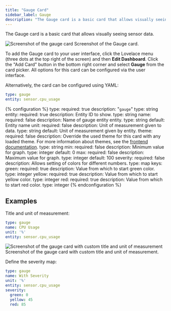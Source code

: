```yaml
---
title: "Gauge Card"
sidebar_label: Gauge
description: "The Gauge card is a basic card that allows visually seeing sensor data."
---
```


The Gauge card is a basic card that allows visually seeing sensor data.

<p class='img'>
<img src='/images/lovelace/lovelace_gauge_card.gif' alt='Screenshot of the gauge card'>
Screenshot of the Gauge card.
</p>

To add the Gauge card to your user interface, click the Lovelace menu (three dots at the top right of the screen) and then **Edit Dashboard**. Click the "Add Card" button in the bottom right corner and select **Gauge** from the card picker. All options for this card can be configured via the user interface.

Alternatively, the card can be configured using YAML:

```yaml
type: gauge
entity: sensor.cpu_usage
```

{% configuration %}
type:
  required: true
  description: "`gauge`"
  type: string
entity:
  required: true
  description: Entity ID to show.
  type: string
name:
  required: false
  description: Name of gauge entity entity.
  type: string
  default: Entity name
unit:
  required: false
  description: Unit of measurement given to data.
  type: string
  default: Unit of measurement given by entity.
theme:
  required: false
  description: Override the used theme for this card with any loaded theme. For more information about themes, see the [frontend documentation](/integrations/frontend/).
  type: string
min:
  required: false
  description: Minimum value for graph.
  type: integer
  default: 0
max:
  required: false
  description: Maximum value for graph.
  type: integer
  default: 100
severity:
  required: false
  description: Allows setting of colors for different numbers.
  type: map
  keys:
    green:
      required: true
      description: Value from which to start green color.
      type: integer
    yellow:
      required: true
      description: Value from which to start yellow color.
      type: integer
    red:
      required: true
      description: Value from which to start red color.
      type: integer
{% endconfiguration %}

## Examples

Title and unit of measurement:

```yaml
type: gauge
name: CPU Usage
unit: '%'
entity: sensor.cpu_usage
```

<p class='img'>
<img src='/images/lovelace/lovelace_gauge_card.gif' alt='Screenshot of the gauge card with custom title and unit of measurement'>
Screenshot of the gauge card with custom title and unit of measurement.
</p>

Define the severity map:

```yaml
type: gauge
name: With Severity
unit: '%'
entity: sensor.cpu_usage
severity:
  green: 0
  yellow: 45
  red: 85
```
